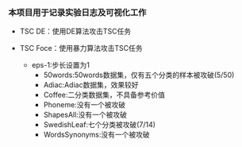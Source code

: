 ### 本项目用于记录实验日志及可视化工作

* TSC DE：使用DE算法攻击TSC任务

* TSC Foce：使用暴力算法攻击TSC任务
	* eps-1:步长设置为1
		* 50words:50words数据集，仅有五个分类的样本被攻破(5/50)
		* Adiac:Adiac数据集，效果较好
		* Coffee:二分类数据集，不具备参考价值
		* Phoneme:没有一个被攻破
		* ShapesAll:没有一个被攻破
		* SwedishLeaf:七个分类被攻破(7/14)
		* WordsSynonyms:没有一个被攻破